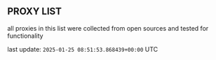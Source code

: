 ## PROXY LIST

all proxies in this list were collected from open sources and tested for functionality

last update: `2025-01-25 08:51:53.868439+00:00` UTC